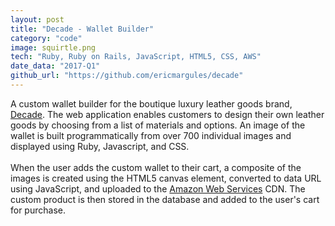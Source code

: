 ```yaml
---
layout: post
title: "Decade - Wallet Builder"
category: "code"
image: squirtle.png
tech: "Ruby, Ruby on Rails, JavaScript, HTML5, CSS, AWS"
date_data: "2017-Q1"
github_url: "https://github.com/ericmargules/decade" 
---
```


A custom wallet builder for the boutique luxury leather goods brand, [Decade](http://www.decadeleather.com). The web application enables customers to design their own leather goods by choosing from a list of materials and options. An image of the wallet is built programmatically from over 700 individual images and displayed using Ruby, Javascript, and CSS. 
<br/><br/>
When the user adds the custom wallet to their cart, a composite of the images is created using the HTML5 canvas element, converted to data URL using JavaScript, and uploaded to the [Amazon Web Services](https://aws.amazon.com/) CDN. The custom product is then stored in the database and added to the user's cart for purchase.
